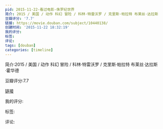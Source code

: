 ```yaml
---
pid: 2015-11-22-看过电影-侏罗纪世界
简介: 2015 / 美国 / 动作 科幻 冒险 / 科林·特雷沃罗 / 克里斯·帕拉特 布莱丝·达拉斯·霍华德
豆瓣评分: '7.7'
链接: https://movie.douban.com/subject/10440138/
创建时间: '2015-11-22 18:32:19'
我的评分:
标签:
评论:
tags: [douban]
categories: [timeline]
---
```

简介:2015 / 美国 / 动作 科幻 冒险 / 科林·特雷沃罗 / 克里斯·帕拉特 布莱丝·达拉斯·霍华德

豆瓣评分:7.7

[链接](https://movie.douban.com/subject/10440138/)

我的评分:

标签:

评论:

